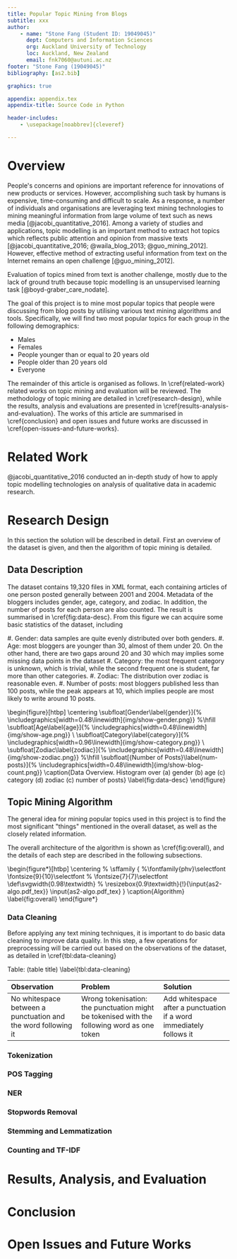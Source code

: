 ```yaml
---
title: Popular Topic Mining from Blogs
subtitle: xxx
author: 
    - name: "Stone Fang (Student ID: 19049045)"
      dept: Computers and Information Sciences
      org: Auckland University of Technology
      loc: Auckland, New Zealand
      email: fnk7060@autuni.ac.nz
footer: "Stone Fang (19049045)"
bibliography: [as2.bib]

graphics: true

appendix: appendix.tex
appendix-title: Source Code in Python

header-includes:
    - \usepackage[noabbrev]{cleveref}

---
```


# Overview
<!-- The task you set out to solve. -->
<!-- Research question and rationale description 10 -->

People's concerns and opinions are important reference for innovations of
 new products or services. However, accomplishing such task by humans is
expensive, time-consuming and difficult to scale. As a response, 
a number of individuals and organisations are leveraging text mining technologies 
to mining meaningful information from large volume of text such as news media 
[@jacobi_quantitative_2016].
Among a variety of studies and applications, topic modelling is an important
method to extract hot topics which reflects public attention and opinion 
from massive texts [@jacobi_quantitative_2016; @waila_blog_2013; @guo_mining_2012]. 
However, effective method of extracting useful information from text on the Internet 
remains an open challenge [@guo_mining_2012]. 

Evaluation of topics mined from text is another challenge, mostly due to the 
lack of ground truth because topic modelling is an unsupervised learning task
[@boyd-graber_care_nodate]. 

<!-- ## Objective -->

<!-- 
your boss wants to know the two most popular topics that the bloggers 
have been talking about in the following demographics :
a) Males
b) Females
c) Age brackets <=20 and over 20. 
d) Everyone -->

The goal of this project is to mine most popular topics that people were discussing 
from blog posts by utilising various text mining algorithms and tools. 
Specifically, we will find two most popular topics for each group in the following demographics:

- Males
- Females
- People younger than or equal to 20 years old
- People older than 20 years old
- Everyone

The remainder of this article is organised as follows. In 
\cref{related-work} related works on topic mining and evaluation will be reviewed.
The methodology of topic mining are detailed in \cref{research-design}, while 
the results, analysis and evaluations are presented in \cref{results-analysis-and-evaluation}.
The works of this article are summarised in \cref{conclusion} and open issues 
and future works are discussed in \cref{open-issues-and-future-works}.

# Related Work
<!-- b) A literature review of same or similar tasks attempted by other researchers. -->

@jacobi_quantitative_2016 conducted an in-depth study of how to apply topic modelling 
technologies on analysis of qualitative data in academic research. 

# Research Design
<!-- c) The details of your strategy to solve the problem. In this part you should
describe the details of how you processed the data from start to finish 
including the details of how the data got processed in any external library 
you have used (if you have used it). -->
<!-- Data description and analysis 15
Research Design 30 -->

In this section the solution will be described in detail. First an overview
of the dataset is given, and then the algorithm of topic mining is detailed.

## Data Description

The dataset contains 19,320 files in XML format, each containing articles
of one person posted generally between 2001 and 2004. Metadata of the bloggers
includes gender, age, category, and zodiac. In addition, the number of posts 
for each person are also counted. The result is summarised in \cref{fig:data-desc}.
From this figure we can acquire some basic statistics of the dataset, including

#. Gender: data samples are quite evenly distributed over both genders. 
#. Age: most bloggers are younger than 30, almost of them under 20. 
    On the other hand, there are two gaps around 20 and 30 which may implies
    some missing data points in the dataset
#. Category: the most frequent category is unknown, which is trivial, while
    the second frequent one is student, far more than other categories.
#. Zodiac: The distribution over zodiac is reasonable even.
#. Number of posts: most bloggers published less than 100 posts, while the peak
    appears at 10, which implies people are most likely to write around 10 posts.

\begin{figure}[htbp]
  \centering
  \subfloat[Gender\label{gender}]{%
       \includegraphics[width=0.48\linewidth]{img/show-gender.png}}
  %\hfill
  \subfloat[Age\label{age}]{%
        \includegraphics[width=0.48\linewidth]{img/show-age.png}}
  \\
  \subfloat[Category\label{category}]{%
       \includegraphics[width=0.96\linewidth]{img/show-category.png}}
  \\
  \subfloat[Zodiac\label{zodiac}]{%
       \includegraphics[width=0.48\linewidth]{img/show-zodiac.png}}
  %\hfill
  \subfloat[{Number of Posts}\label{num-posts}]{%
        \includegraphics[width=0.48\linewidth]{img/show-blog-count.png}}
  \caption{Data Overview. Histogram over (a) gender (b) age (c) category
          (d) zodiac (c) number of posts}
  \label{fig:data-desc}
\end{figure}

## Topic Mining Algorithm

The general idea for mining popular topics used in this project is to find 
the most significant "things" mentioned in the overall dataset, as well as 
the closely related information.

The overall architecture of the algorithm is shown as \cref{fig:overall}, 
and the details of each step are described in the following subsections.

\begin{figure*}[htbp]
  \centering
  % \sffamily
  {
  %\fontfamily{phv}\selectfont
  \fontsize{9}{10}\selectfont
  % \fontsize{7}{7}\selectfont
  \def\svgwidth{0.98\textwidth}
  %  \resizebox{0.9\textwidth}{!}{\input{as2-algo.pdf_tex}}
    \input{as2-algo.pdf_tex}
  }
  \caption{Algorithm}
  \label{fig:overall}
\end{figure*}

### Data Cleaning

Before applying any text mining techniques, it is important to do basic data
cleaning to improve data quality. In this step, a few operations for preprocessing 
will be carried out based on the observations of the dataset, as detailed
in \cref{tbl:data-cleaning}

Table: (table title) \label{tbl:data-cleaning}

| Observation | Problem       | Solution 
|:----------- |:--------------|:-----------
| No whitespace between a punctuation and the word following it | Wrong tokenisation: the punctuation might be tokenised with the following word as one token | Add whitespace after a punctuation if a word immediately follows it


### Tokenization

### POS Tagging

### NER

### Stopwords Removal

### Stemming and Lemmatization

### Counting and TF-IDF

# Results, Analysis, and Evaluation
<!-- d) How you ensured the accuracy of your results. -->
<!-- Analysis and Evaluation 20 -->

# Conclusion
<!-- e) The conclusion and how you would do the task differently if you were to do it
again. -->
<!-- Conclusion, formatting and references 10 -->

# Open Issues and Future Works



<!-- Implementation (code) submitted as appendix 15  -->